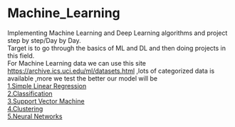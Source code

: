 # Machine_Learning
Implementing Machine Learning and Deep Learning algorithms and project step by step/Day by Day.</br>
Target is to go through the basics of ML and DL and then doing projects in this field.</br>
For Machine Learning data we can use this site https://archive.ics.uci.edu/ml/datasets.html ,lots of categorized data is available ,more we test the better our model will be <br/>
[1.Simple Linear Regression](https://github.com/savannahar68/Machine_Learning/tree/master/Simple_Linear_Regr) <br/>
[2.Classification](https://github.com/savannahar68/Machine_Learning/tree/master/Classification) <br/>
[3.Support Vector Machine](https://github.com/savannahar68/Machine_Learning/tree/master/Support%20Vector%20Machine)<br/>
[4.Clustering](https://github.com/savannahar68/Machine_Learning/tree/master/Clustering)<br/>
[5.Neural Networks](https://github.com/savannahar68/Machine_Learning/tree/master/Neural_Networks)<br/>
